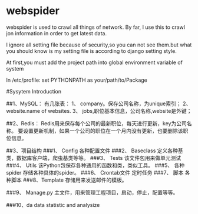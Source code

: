 # webspider
webspider is used to crawl all things of network.
By far, I use this to crawl jon information in order to get latest data.

I ignore all setting file because of security,so you can not see them.but
what you should know is my setting file is according to django setting style.


At first,you must add the project path into global environment variable of system


In /etc/profile:
set PYTHONPATH as your/path/to/Package

#Sysytem Introduction

##1、MySQL：
有几张表：
1、 company。保存公司名称，为unique索引；
2、 website.name of websites.
3、 jobs,职位基本信息，公司名称,website是外键；


##2、Redis：
Redis用来保存每个公司的最新职位，每天进行更新，key为公司名称。
要设置更新机制，如果一个公司的职位在一个月内没有更新，也要删除该职位信息。

##3、项目结构
###1、 Config
各种配置文件
###2、 Baseclass
定义各种基类，数据库客户端，爬虫基类等等。
###3、 Tests
该文件包用来做单元测试
###4、 Utils
该Python包保存各种通用的函数和类，类似工具。
###5、 各种spider
存储各种具体的spider。
###6、 Crontab文件
定时任务
###7、 脚本
各种脚本
###8、Template
存储用来发送邮件的模板。

###9、 Manage.py
主文件，用来管理工程项目，启动，停止，配置等等。


###10、da
data statistic and analysize